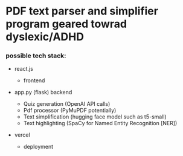 # PDF text parser and simplifier program geared towrad dyslexic/ADHD

### possible tech stack: 
- react.js
    - frontend
- app.py (flask) backend
    - Quiz generation (OpenAI API calls)
    - Pdf processor (PyMuPDF potentially)
    - Text simplification (hugging face model such as t5-small)
    - Text highlighting (SpaCy for Named Entity Recognition [NER])

- vercel
    - deployment


